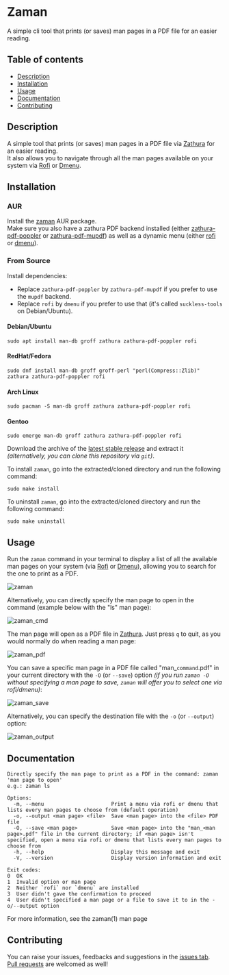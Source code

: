 # Zaman

A simple cli tool that prints (or saves) man pages in a PDF file for an easier reading.

## Table of contents

* [Description](#description)
* [Installation](#installation)
* [Usage](#usage)
* [Documentation](#documentation)
* [Contributing](#contributing)

## Description

A simple tool that prints (or saves) man pages in a PDF file via [Zathura](https://pwmt.org/projects/zathura/) for an easier reading.  
It also allows you to navigate through all the man pages available on your system via [Rofi](https://davatorium.github.io/rofi/) or [Dmenu](https://tools.suckless.org/dmenu/).

## Installation

### AUR

Install the [zaman](https://aur.archlinux.org/packages/zaman) AUR package.  
Make sure you also have a zathura PDF backend installed (either [zathura-pdf-poppler](https://archlinux.org/packages/community/x86_64/zathura-pdf-poppler/) or [zathura-pdf-mupdf](https://archlinux.org/packages/community/x86_64/zathura-pdf-mupdf/)) as well as a dynamic menu (either [rofi](https://archlinux.org/packages/community/x86_64/rofi/) or [dmenu](https://archlinux.org/packages/community/x86_64/dmenu/)).

### From Source

Install dependencies:  
  
- Replace `zathura-pdf-poppler` by `zathura-pdf-mupdf` if you prefer to use the `mupdf` backend.
- Replace `rofi` by `dmenu` if you prefer to use that (it's called `suckless-tools` on Debian/Ubuntu).

#### Debian/Ubuntu

```
sudo apt install man-db groff zathura zathura-pdf-poppler rofi
```

#### RedHat/Fedora

```
sudo dnf install man-db groff groff-perl "perl(Compress::Zlib)" zathura zathura-pdf-poppler rofi
```

#### Arch Linux

```
sudo pacman -S man-db groff zathura zathura-pdf-poppler rofi
```

#### Gentoo

```
sudo emerge man-db groff zathura zathura-pdf-poppler rofi
```
  
Download the archive of the [latest stable release](https://github.com/Antiz96/zaman/releases/latest) and extract it *(alternatively, you can clone this repository via `git`)*.  
  
To install `zaman`, go into the extracted/cloned directory and run the following command:
```
sudo make install
```
   
To uninstall `zaman`, go into the extracted/cloned directory and run the following command:  
```
sudo make uninstall
```

## Usage

Run the `zaman` command in your terminal to display a list of all the available man pages on your system (via [Rofi](https://davatorium.github.io/rofi/) or [Dmenu](https://tools.suckless.org/dmenu/)), allowing you to search for the one to print as a PDF.  

![zaman](https://user-images.githubusercontent.com/53110319/226755165-3080f232-cb9f-4d5b-aa06-b18032cd8eaa.png)

Alternatively, you can directly specify the man page to open in the command (example below with the "ls" man page):  

![zaman_cmd](https://user-images.githubusercontent.com/53110319/226755190-9d005cbe-b893-4b96-b6c1-db97a70f3a4b.png)

The man page will open as a PDF file in [Zathura](https://pwmt.org/projects/zathura/). Just press `q` to quit, as you would normally do when reading a man page:  

![zaman_pdf](https://github.com/Antiz96/zaman/assets/53110319/fca2f8a7-c428-47f9-a1cd-e3dd295ce3ca)

You can save a specific man page in a PDF file called "man_`command`.pdf" in your current directory with the `-O` (or `--save`) option *(if you run `zaman -O` without specifying a man page to save, `zaman` will offer you to select one via rofi/dmenu)*:  

![zaman_save](https://user-images.githubusercontent.com/53110319/226755247-637c4827-9940-43e4-88e9-4978152e4cc4.png)

Alternatively, you can specify the destination file with the `-o` (or `--output`) option:  

![zaman_output](https://user-images.githubusercontent.com/53110319/226755261-cb4bf006-fae3-48ea-8187-8c4e1772b7b0.png)

## Documentation

```
Directly specify the man page to print as a PDF in the command: zaman 'man page to open'
e.g.: zaman ls

Options:
  -m, --menu                      Print a menu via rofi or dmenu that lists every man pages to choose from (default operation)
  -o, --output <man page> <file>  Save <man page> into the <file> PDF file
  -O, --save <man page>           Save <man page> into the "man_<man page>.pdf" file in the current directory; if <man page> isn't specified, open a menu via rofi or dmenu that lists every man pages to choose from
  -h, --help                      Display this message and exit
  -V, --version                   Display version information and exit

Exit codes:
0  OK
1  Invalid option or man page
2  Neither `rofi` nor `dmenu` are installed
3  User didn't gave the confirmation to proceed
4  User didn't specified a man page or a file to save it to in the -o/--output option
```
  
For more information, see the zaman(1) man page

## Contributing

You can raise your issues, feedbacks and suggestions in the [issues tab](https://github.com/Antiz96/zaman/issues).  
[Pull requests](https://github.com/Antiz96/zaman/pulls) are welcomed as well!
